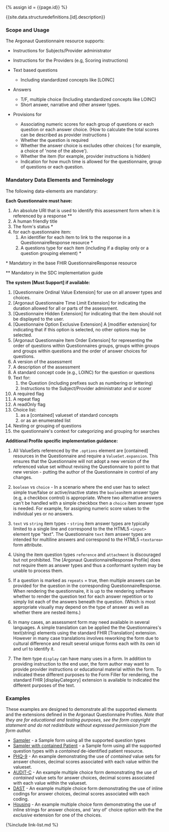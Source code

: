 {% assign id = {{page.id}} %}


{{site.data.structuredefinitions.[id].description}}

### Scope and Usage

The Argonaut Questionnaire resource supports:

- Instructions for Subjects/Provider administrator
- Instructions for the Providers (e.g, Scoring instructions)
- Text based questions
  - Including standardized concepts like [LOINC]
- Answers
  - T/F, multiple choice (Including standardized concepts like LOINC)
  - Short answer, narrative and other answer types.

- Provisions for

  - Associating numeric scores for each group of questions or each question or each answer choice.  (How to calculate the total scores can be described as provider instructions )
  -  Whether the question is required
  -  Whether the answer choice is excludes other choices ( for example, a choice of 'none of the above').
  -  Whether the item (for example, provider instructions is hidden)
  -  Indication for how much time is allowed for the questionnaire, group of questions or each question.

### Mandatory Data Elements and Terminology

The following data-elements are mandatory:

**Each Questionnaire must have:**

1. An absolute URI that is used to identify this assessment form when it is referenced by a response **
1. A human friendly title
1. The form's status *
1. for each questionnaire item:
    1. An identifier for each item to link to the response in a QuestionnaireResponse resource  *
    1. A questions type for each item (including if a display only or a question grouping element) *

\* Mandatory in the base FHIR QuestionnaireResponse resource

\** Mandatory in the SDC implementation guide

**The system [Must Support] if available:**

1. [Questionnaire Ordinal Value Extension] for use on all answer types and choices.
1. [Argonaut Questionnaire Time Limit Extension] for indicating the duration allowed for all or parts of the assessment.
1. [Questionnaire Hidden Extension] for indicating that the item should not be displayed to the user.
1. [Questionnaire Option Exclusive Extension] A [modifier extension] for indicating that if this option is selected, no other options may be selected.
1. [Argonaut Questionnaire Item Order Extension] for representing the order of questions within Questionnaires groups, groups within groups and groups within questions and the order of answer choices for questions.
1. A version of the assessment
1. A description of the assessment
1. A standard concept code (e.g., LOINC) for the question or questions
1. Text for:
    1. the Question (including prefixes such as numbering or lettering)
    1. Instructions to the Subject/Provider administrator and or scorer
1. A required flag
1. A repeat flag
1. A readOnly flag
1. Choice list:
   1. as a [contained] valueset of standard concepts
   1. or as an enumerated list
1. Nesting or grouping of questions
1. the questionnaire's context for categorizing and grouping for searches

<!--

**What about these?**
- Questionnaire.identifier
- Questionnaire.date
- Questionnaire.publisher
- Questionnaire.jurisdiction
- Questionnaire.contact
- Questionnaire.copyright
- Questionnaire.code
- Questionnaire.item.definition
- Questionnaire.item.readOnly
- Questionnaire.item.maxLength
- Questionnaire.item.initial[x]

Extensions:

- [questionnaire-maxOccurs]
- [questionnaire-minOccurs]

-->

**Additional Profile specific implementation guidance:**

1. All ValueSets referenced by the `.options` element are [contained] resources in the Questionnaire and require a `ValueSet.expansion`.  This ensures that the Questionnaire will not adopt a new version of the referenced value set without revising the Questionnaire to point to that new version - putting the author of the Questionnaire in control of any changes.

1. `boolean` vs `choice` - In a scenario where the end user has to select simple true/false or active/inactive states the `boolean`item answer type (e.g, a checkbox control) is appropriate.  Where two alternative answers can't be handled with a simple checkbox then a `choice` item answer type is needed. For example, for assigning numeric score values to the individual yes or no answers.
1. `text` vs `string` item types  - `string` item answer types are typically limited to a single line and correspond to the the HTML5 `<input>` element type "text".  The Questionnaire `text` item answer types are intended for multiline answers and correspond to the HTML5 `<textarea>` form attribute.
1.  Using the item question types `reference` and `attachment` is discouraged but not prohibited. The [Argonaut QuestionnaireResponse Profile] does not require them as answer types and thus a conformant system may be unable to process them.
1.  If a question is marked as `repeats` = true, then multiple answers can be provided for the question in the corresponding QuestionnaireResponse. When rendering the questionnaire, it is up to the rendering software whether to render the question text for each answer repetition or to simply list each of the answers beneath the question. (Which is most appropriate visually may depend on the type of answer as well as whether there are nested items.)
1. In many cases, an assessment form may need available in several languages.  A simple translation can be applied the the Questionnaires's text(string) elements using the standard FHIR [Translation] extension.  However in many case translations involves reworking the form due to cultural difference and result several unique forms each with its own id and url to identify it.
1. The item type `display` can have many uses in a form.
In addition to providing instruction to the end user, the form author may want to provide provider instructions or educational material within the form.  To indicated these different purposes to the Form Filler for rendering, the standard FHIR [displayCategory] extension is available to indicated the different purposes of the text.



### Examples

These examples are designed to demonstrate all the supported elements and the extensions defined in the Argonaut Questionnaire Profiles.  *Note that they are for educational and testing purposes, see the form copyright statement and do not redistribute without expressed permission from the form author.*

<!-- {% raw %} {% include list-simple-questionnaires.xhtml %}{% endraw %} -->
- [Sampler](Questionnaire-questionnaire-example-sampler.html) - a Sample form using all the supported question types
- [Sampler with contained Patient](Questionnaire-questionnaire-example-sampler.html) - a Sample form using all the supported question types with a *contained* de-identified patient resource.
- [PHQ-9](Questionnaire-questionnaire-example-phq9.html) - An example demonstrating the use of *contained* value sets for answer choices, decimal scores associated with each value within the valueset.
- [AUDIT-C](Questionnaire-questionnaire-example-audit-c.html) - An example multiple choice form demonstrating the use of *contained* value sets for answer choices, decimal scores associated with each value within the valueset.
- [DAST](Questionnaire-questionnaire-example-dast.html) - An example multiple choice form demonstrating the use of inline codings for answer choices, decimal scores associated with each coding.
- [Housing](Questionnaire-questionnaire-example-housing.html) - An example multiple choice form demonstrating the use of inline strings for answer choices, and 'any of' choice option with the the *exclusive* extension for one of the choices.



{%include link-list.md %}
